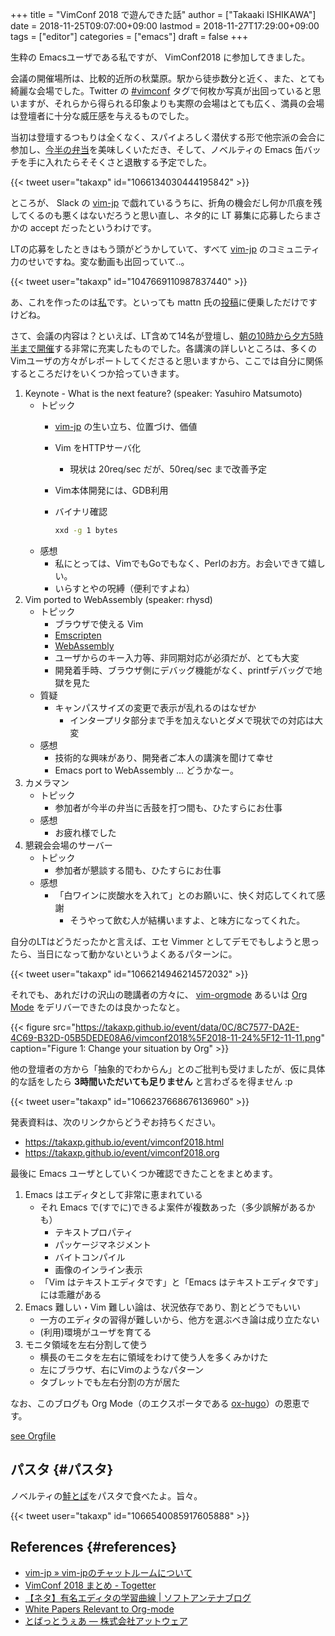 +++
title = "VimConf 2018 で遊んできた話"
author = ["Takaaki ISHIKAWA"]
date = 2018-11-25T09:07:00+09:00
lastmod = 2018-11-27T17:29:00+09:00
tags = ["editor"]
categories = ["emacs"]
draft = false
+++

生粋の Emacsユーザである私ですが、 VimConf2018 に参加してきました。  

会議の開催場所は、比較的近所の秋葉原。駅から徒歩数分と近く、また、とても綺麗な会場でした。Twitter の [#vimconf](https://twitter.com/search?q=vimconf) タグで何枚か写真が出回っていると思いますが、それらから得られる印象よりも実際の会場はとても広く、満員の会場は登壇者に十分な威圧感を与えるものでした。  

当初は登壇するつもりは全くなく、スパイよろしく潜伏する形で他宗派の会合に参加し、[今半の弁当](https://twitter.com/takaxp/status/1066169131660017664)を美味しくいただき、そして、ノベルティの Emacs 缶バッチを手に入れたらそそくさと退散する予定でした。  

{{< tweet user="takaxp" id="1066134030444195842" >}}  

ところが、 Slack の [vim-jp](https://vim-jp.slack.com/) で戯れているうちに、折角の機会だし何か爪痕を残してくるのも悪くはないだろうと思い直し、ネタ的に LT 募集に応募したらまさかの accept だったというわけです。  

LTの応募をしたときはもう頭がどうかしていて、すべて  [vim-jp](https://vim-jp.slack.com/) のコミュニティ力のせいですね。変な動画も出回っていて..。  

{{< tweet user="takaxp" id="1047669110987837440" >}}  

あ、これを作ったのは[私](https://gist.github.com/takaxp/ba9d33a4fafff6c86f3da26498d05711)です。といっても mattn 氏の[投稿](https://twitter.com/mattn%5Fjp/status/1047071077556465664)に便乗しただけですけどね。  

さて、会議の内容は？といえば、LT含めて14名が登壇し、[朝の10時から夕方5時半まで開催](https://vimconf.org/2018/#link-timetable)する非常に充実したものでした。各講演の詳しいところは、多くのVimユーザの方々がレポートしてくださると思いますから、ここでは自分に関係するところだけをいくつか拾っていきます。  

1.  Keynote - What is the next feature?	(speaker: Yasuhiro Matsumoto)  
    -   トピック  
        -   [vim-jp](https://vim-jp.slack.com/) の生い立ち、位置づけ、価値
        -   Vim をHTTPサーバ化  
            -   現状は 20req/sec だが、50req/sec まで改善予定
        -   Vim本体開発には、GDB利用
        -   バイナリ確認  
            
            ```sh
            xxd -g 1 bytes
            ```
    -   感想  
        -   私にとっては、VimでもGoでもなく、Perlのお方。お会いできて嬉しい。
        -   いらすとやの呪縛（便利ですよね）
2.  Vim ported to WebAssembly (speaker: rhysd)  
    -   トピック  
        -   ブラウザで使える Vim
        -   [Emscripten](https://kripken.github.io/emscripten-site/)
        -   [WebAssembly](https://webassembly.org/getting-started/developers-guide/)
        -   ユーザからのキー入力等、非同期対応が必須だが、とても大変
        -   開発着手時、ブラウザ側にデバッグ機能がなく、printfデバッグで地獄を見た
    -   質疑  
        -   キャンパスサイズの変更で表示が乱れるのはなぜか  
            -   インタープリタ部分まで手を加えないとダメで現状での対応は大変
    -   感想  
        -   技術的な興味があり、開発者ご本人の講演を聞けて幸せ
        -   Emacs port to WebAssembly ... どうかなー。
3.  カメラマン  
    -   トピック  
        -   参加者が今半の弁当に舌鼓を打つ間も、ひたすらにお仕事
    -   感想  
        -   お疲れ様でした
4.  懇親会会場のサーバー  
    -   トピック  
        -   参加者が懇談する間も、ひたすらにお仕事
    -   感想  
        -   「白ワインに炭酸水を入れて」とのお願いに、快く対応してくれて感謝  
            -   そうやって飲む人が結構いますよ、と味方になってくれた。

自分のLTはどうだったかと言えば、エセ Vimmer としてデモでもしようと思ったら、当日になって動かないというよくあるパターンに。  

{{< tweet user="takaxp" id="1066214946214572032" >}}  

それでも、あれだけの沢山の聴講者の方々に、 [vim-orgmode](https://github.com/jceb/vim-orgmode) あるいは [Org Mode](https://orgmode.org/) をデリバーできたのは良かったなと。  

{{< figure src="https://takaxp.github.io/event/data/0C/8C7577-DA2E-4C69-B32D-05B5DEDE08A6/vimconf2018%5F2018-11-24%5F12-11-11.png" caption="Figure 1: Change your situation by Org" >}}  

他の登壇者の方から「抽象的でわからん」とのご批判も受けましたが、仮に具体的な話をしたら **3時間いただいても足りません** と言わざるを得ません :p  

{{< tweet user="takaxp" id="1066237668676136960" >}}  

発表資料は、次のリンクからどうぞお持ちください。  

-   <https://takaxp.github.io/event/vimconf2018.html>
-   <https://takaxp.github.io/event/vimconf2018.org>

最後に Emacs ユーザとしていくつか確認できたことをまとめます。  

1.  Emacs はエディタとして非常に恵まれている  
    -   それ Emacs で(すでに)できるよ案件が複数あった（多少誤解があるかも）  
        -   テキストプロパティ
        -   パッケージマネジメント
        -   バイトコンパイル
        -   画像のインライン表示
    -   「Vim はテキストエディタです」と「Emacs はテキストエディタです」には乖離がある
2.  Emacs 難しい・Vim 難しい論は、状況依存であり、割とどうでもいい  
    -   一方のエディタの習得が難しいから、他方を選ぶべき論は成り立たない
    -   (利用)環境がユーザを育てる
3.  モニタ領域を左右分割して使う  
    -   横長のモニタを左右に領域をわけて使う人を多くみかけた
    -   左にブラウザ、右にVimのようなパターン
    -   タブレットでも左右分割の方が居た

なお、このブログも Org Mode（のエクスポータである [ox-hugo](https://ox-hugo.scripter.co/)）の恩恵です。  

[see Orgfile](https://github.com/takaxp/blog/blame/master/entries/archive.org#L1313)  


## パスタ {#パスタ}

ノベルティの[鮭とば](https://www.atware.co.jp/tobatware/)をパスタで食べたよ。旨々。  

{{< tweet user="takaxp" id="1066540085917605888" >}}  


## References {#references}

-   [vim-jp » vim-jpのチャットルームについて](https://vim-jp.org/docs/chat.html)
-   [VimConf 2018 まとめ - Togetter](https://togetter.com/li/1291515)
-   [【ネタ】有名エディタの学習曲線 | ソフトアンテナブログ](https://www.softantenna.com/wp/software/learning-curves-of-editors/)
-   [White Papers Relevant to Org-mode](https://orgmode.org/worg/org-papers.html)
-   [とばっとうぇあ — 株式会社アットウェア](https://www.atware.co.jp/tobatware/)